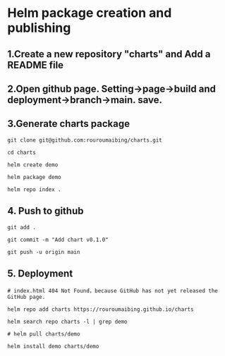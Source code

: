 # Helm package creation and publishing

## 1.Create a new repository "charts" and Add a README file

## 2.Open github page. Setting->page->build and deployment->branch->main. save.

## 3.Generate charts package

```
git clone git@github.com:rouroumaibing/charts.git

cd charts

helm create demo

helm package demo

helm repo index .
```


## 4. Push to github

```
git add .

git commit -m "Add chart v0.1.0"

git push -u origin main
```

## 5. Deployment

```
# index.html 404 Not Found，because GitHub has not yet released the GitHub page.

helm repo add charts https://rouroumaibing.github.io/charts

helm search repo charts -l | grep demo

# helm pull charts/demo

helm install demo charts/demo
```